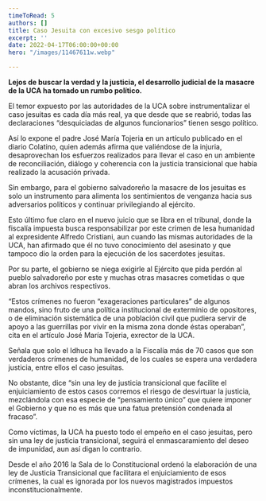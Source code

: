 ```yaml
---
timeToRead: 5
authors: []
title: Caso Jesuita con excesivo sesgo político
excerpt: ''
date: 2022-04-17T06:00:00+00:00
hero: "/images/11467611w.webp"

---
```

**Lejos de buscar la verdad y la justicia, el desarrollo judicial de la masacre de la UCA ha tomado un rumbo político.**

El temor expuesto por las autoridades de la UCA sobre instrumentalizar el caso jesuitas es cada día más real, ya que desde que se reabrió, todas las declaraciones “desquiciadas de algunos funcionarios” tienen sesgo político.

Así lo expone el padre José María Tojeria en un artículo publicado en el diario Colatino, quien además afirma que valiéndose de la injuria, desaprovechan los esfuerzos realizados para llevar el caso en un ambiente de reconciliación, diálogo y coherencia con la justicia transicional que había realizado la acusación privada.

Sin embargo, para el gobierno salvadoreño la masacre de los jesuitas es solo un instrumento para alimenta los sentimientos de venganza hacia sus adversarios políticos y continuar privilegiando al ejército.

Esto último fue claro en el nuevo juicio que se libra en el tribunal, donde la fiscalía impuesta busca responsabilizar por este crimen de lesa humanidad al expresidente Alfredo Cristiani, aun cuando las mismas autoridades de la UCA, han afirmado que él no tuvo conocimiento del asesinato y que tampoco dio la orden para la ejecución de los sacerdotes jesuitas.

Por su parte, el gobierno se niega exigirle al Ejército que pida perdón al pueblo salvadoreño por este y muchas otras masacres cometidas o que abran los archivos respectivos.

“Estos crímenes no fueron “exageraciones particulares” de algunos mandos, sino fruto de una política institucional de exterminio de opositores, o de eliminación sistemática de una población civil que pudiera servir de apoyo a las guerrillas por vivir en la misma zona donde éstas operaban”, cita en el artículo José María Tojeria, exrector de la UCA.

Señala que solo el Idhuca ha llevado a la Fiscalía más de 70 casos que son verdaderos crímenes de humanidad, de los cuales se espera una verdadera justicia, entre ellos el caso jesuitas.

No obstante, dice “sin una ley de justicia transicional que facilite el enjuiciamiento de estos casos corremos el riesgo de desvirtuar la justicia, mezclándola con esa especie de “pensamiento único” que quiere imponer el Gobierno y que no es más que una fatua pretensión condenada al fracaso”.

Como víctimas, la UCA ha puesto todo el empeño en el caso jesuitas, pero sin una ley de justicia transicional, seguirá el enmascaramiento del deseo de impunidad, aun así digan lo contrario.

Desde el año 2016 la Sala de lo Constitucional ordenó la elaboración de una ley de Justicia Transicional que facilitara el enjuiciamiento de esos crímenes, la cual es ignorada por los nuevos magistrados impuestos inconstitucionalmente.